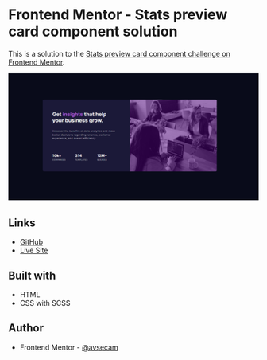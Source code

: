 # Frontend Mentor - Stats preview card component solution

This is a solution to the [Stats preview card component challenge on Frontend Mentor](https://www.frontendmentor.io/challenges/stats-preview-card-component-8JqbgoU62).

![](./screenshot.png)

## Links

- [GitHub](https://github.com/avsecam/FM-Stats)
- [Live Site](https://avsecam.github.io/FM-Stats/)

## Built with

- HTML
- CSS with SCSS

## Author

- Frontend Mentor - [@avsecam](https://www.frontendmentor.io/profile/avsecam)
